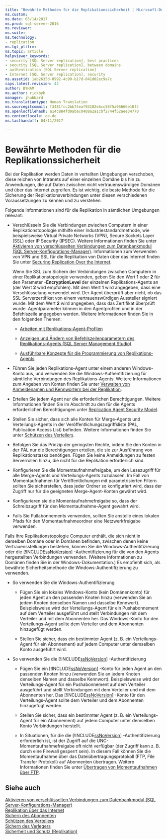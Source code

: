 ```yaml
---
title: "Bewährte Methoden für die Replikationssicherheit | Microsoft-Dokumentation"
ms.custom: 
ms.date: 03/14/2017
ms.prod: sql-server-2016
ms.reviewer: 
ms.suite: 
ms.technology:
- replication
ms.tgt_pltfrm: 
ms.topic: article
helpviewer_keywords:
- security [SQL Server replication], best practices
- security [SQL Server replication], between domains
- authentication [SQL Server replication]
- Internet [SQL Server replication], security
ms.assetid: 1ab2635d-0992-4c99-b17d-041d02ec9a7c
caps.latest.revision: 42
author: BYHAM
ms.author: rickbyh
manager: jhubbard
ms.translationtype: Human Translation
ms.sourcegitcommit: f3481fcc2bb74eaf93182e6cc58f5a06666e10f4
ms.openlocfilehash: a14c884fd9abac0488a2a1cbf2744f52aee34770
ms.contentlocale: de-de
ms.lasthandoff: 04/11/2017

---
```

# <a name="replication-security-best-practices"></a>Bewährte Methoden für die Replikationssicherheit
  Bei der Replikation werden Daten in verteilten Umgebungen verschoben, diese reichen von Intranets auf einer einzelnen Domäne bis hin zu Anwendungen, die auf Daten zwischen nicht vertrauenswürdigen Domänen und über das Internet zugreifen. Es ist wichtig, die beste Methode für die Sicherung der Replikationsverbindungen unter diesen verschiedenen Voraussetzungen zu kennen und zu verstehen.  
  
 Folgende Informationen sind für die Replikation in sämtlichen Umgebungen relevant:  
  
-   Verschlüsseln Sie die Verbindungen zwischen Computern in einer Replikationstopologie mithilfe einer Industriestandardmethode, wie beispielsweise Virtual Private Networks (VPN), Secure Sockets Layer (SSL) oder IP Security (IPSEC). Weitere Informationen finden Sie unter [Aktivieren von verschlüsselten Verbindungen zum Datenbankmodul &#40;SQL Server-Konfigurations-Manager&#41;](../../../database-engine/configure-windows/enable-encrypted-connections-to-the-database-engine.md). Informationen zum Verwenden von VPN und SSL für die Replikation von Daten über das Internet finden Sie unter [Securing Replication Over the Internet](../../../relational-databases/replication/security/securing-replication-over-the-internet.md).  
  
     Wenn Sie SSL zum Sichern der Verbindungen zwischen Computern in einer Replikationstopologie verwenden, geben Sie den Wert **1** oder **2** für den Parameter **-EncryptionLevel** der einzelnen Replikations-Agents an (der Wert **2** wird empfohlen). Mit dem Wert **1** wird angegeben, dass eine Verschlüsselung verwendet wird. Der Agent überprüft aber nicht, ob das SSL-Serverzertifikat von einem vertrauenswürdigen Aussteller signiert wurde. Mit dem Wert **2** wird angegeben, dass das Zertifikat überprüft wurde. Agentparameter können in den Agentprofilen und in der Befehlszeile angegeben werden. Weitere Informationen finden Sie in den folgenden Themen:  
  
    -   [Arbeiten mit Replikations-Agent-Profilen](../../../relational-databases/replication/agents/work-with-replication-agent-profiles.md)  
  
    -   [Anzeigen und Ändern von Befehlszeilenparametern des Replikations-Agents &#40;SQL Server Management Studio&#41;](../../../relational-databases/replication/agents/view-and-modify-replication-agent-command-prompt-parameters.md)  
  
    -   [Ausführbare Konzepte für die Programmierung von Replikations-Agents](../../../relational-databases/replication/concepts/replication-agent-executables-concepts.md)  
  
-   Führen Sie jeden Replikations-Agent unter einem anderen Windows-Konto aus, und verwenden Sie die Windows-Authentifizierung für sämtliche Verbindungen des Replikations-Agents. Weitere Informationen zum Angeben von Konten finden Sie unter [Verwalten von Anmeldenamen und Kennwörtern bei der Replikation](../../../relational-databases/replication/security/manage-logins-and-passwords-in-replication.md).  
  
-   Erteilen Sie jedem Agent nur die erforderlichen Berechtigungen. Weitere Informationen finden Sie im Abschnitt zu den für die Agents erforderlichen Berechtigungen unter [Replication Agent Security Model](../../../relational-databases/replication/security/replication-agent-security-model.md).  
  
-   Stellen Sie sicher, dass sich alle Konten für Merge-Agents und Verteilungs-Agents in der Veröffentlichungszugriffsliste (PAL, Publication Access List) befinden. Weitere Informationen finden Sie unter [Schützen des Verteilers](../../../relational-databases/replication/security/secure-the-publisher.md).  
  
-   Befolgen Sie das Prinzip der geringsten Rechte, indem Sie den Konten in der PAL nur die Berechtigungen erteilen, die sie zur Ausführung von Replikationstasks benötigen. Fügen Sie keine Anmeldungen zu festen Serverrollen hinzu, die nicht für die Replikation erforderlich sind.  
  
-   Konfigurieren Sie die Momentaufnahmefreigabe, um den Lesezugriff für alle Merge-Agents und Verteilungs-Agents zuzulassen. Im Fall von Momentaufnahmen für Veröffentlichungen mit parametrisierten Filtern sollten Sie sicherstellen, dass jeder Ordner so konfiguriert wird, dass der Zugriff nur für die geeigneten Merge-Agent-Konten gewährt wird.  
  
-   Konfigurieren sie die Momentaufnahmefreigabe so, dass der Schreibzugriff für den Momentaufnahme-Agent gewährt wird.  
  
-   Falls Sie Pullabonnements verwenden, sollten Sie anstelle eines lokalen Pfads für den Momentaufnahmeordner eine Netzwerkfreigabe verwenden.  
  
 Falls Ihre Replikationstopologie Computer enthält, die sich nicht in derselben Domäne oder in Domänen befinden, zwischen denen keine Vertrauensstellungen bestehen, können Sie die Windows-Authentifizierung oder die [!INCLUDE[ssNoVersion](../../../includes/ssnoversion-md.md)] -Authentifizierung für die von den Agents hergestellten Verbindungen verwenden. (Weitere Informationen zu Domänen finden Sie in der Windows-Dokumentation.) Es empfiehlt sich, als bewährte Sicherheitsmethode die Windows-Authentifizierung zu verwenden.  
  
-   So verwenden Sie die Windows-Authentifizierung  
  
    -   Fügen Sie ein lokales Windows-Konto (kein Domänenkonto) für jeden Agent an den passenden Knoten hinzu (verwenden Sie an jedem Knoten denselben Namen und dasselbe Kennwort). Beispielsweise wird der Verteilungs-Agent für ein Pushabonnement auf dem Verteiler ausgeführt und stellt Verbindungen mit dem Verteiler und mit dem Abonnenten her. Das Windows-Konto für den Verteilungs-Agent sollte dem Verteiler und dem Abonnenten hinzugefügt werden.  
  
    -   Stellen Sie sicher, dass ein bestimmter Agent (z. B. ein Verteilungs-Agent für ein Abonnement) auf jedem Computer unter demselben Konto ausgeführt wird.  
  
-   So verwenden Sie die [!INCLUDE[ssNoVersion](../../../includes/ssnoversion-md.md)] -Authentifizierung  
  
    -   Fügen Sie ein [!INCLUDE[ssNoVersion](../../../includes/ssnoversion-md.md)] -Konto für jeden Agent an den passenden Knoten hinzu (verwenden Sie an jedem Knoten denselben Namen und dasselbe Kennwort). Beispielsweise wird der Verteilungs-Agent für ein Pushabonnement auf dem Verteiler ausgeführt und stellt Verbindungen mit dem Verteiler und mit dem Abonnenten her. Das [!INCLUDE[ssNoVersion](../../../includes/ssnoversion-md.md)] -Konto für den Verteilungs-Agent sollte dem Verteiler und dem Abonnenten hinzugefügt werden.  
  
    -   Stellen Sie sicher, dass ein bestimmter Agent (z. B. ein Verteilungs-Agent für ein Abonnement) auf jedem Computer unter demselben Konto Verbindungen herstellt.  
  
    -   In Situationen, für die die [!INCLUDE[ssNoVersion](../../../includes/ssnoversion-md.md)] -Authentifizierung erforderlich ist, ist der Zugriff auf die UNC-Momentaufnahmefreigabe oft nicht verfügbar (der Zugriff kann z. B. durch eine Firewall gesperrt sein). In diesem Fall können Sie die Momentaufnahme über das Dateiübertragungsprotokoll (FTP, File Transfer Protokoll) auf Abonnenten übertragen. Weitere Informationen finden Sie unter [Übertragen von Momentaufnahmen über FTP](../../../relational-databases/replication/transfer-snapshots-through-ftp.md).  
  
## <a name="see-also"></a>Siehe auch  
 [Aktivieren von verschlüsselten Verbindungen zum Datenbankmodul &#40;SQL Server-Konfigurations-Manager&#41;](../../../database-engine/configure-windows/enable-encrypted-connections-to-the-database-engine.md)   
 [Replikation über das Internet](../../../relational-databases/replication/replication-over-the-internet.md)   
 [Sichern des Abonnenten](../../../relational-databases/replication/security/secure-the-subscriber.md)   
 [Schützen des Verteilers](../../../relational-databases/replication/security/secure-the-distributor.md)   
 [Sichern des Verlegers](../../../relational-databases/replication/security/secure-the-publisher.md)   
 [Sicherheit und Schutz &#40;Replikation&#41;](../../../relational-databases/replication/security/security-and-protection-replication.md)  
  
  
